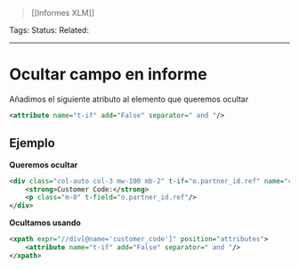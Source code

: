 > [[Informes XLM]]

Tags: 
Status: 
Related: 

___

# Ocultar campo en informe

Añadimos el siguiente atributo al elemento que queremos ocultar
```xml
<attribute name="t-if" add="False" separator=" and "/>
```

## Ejemplo

**Queremos ocultar**
```xml
<div class="col-auto col-3 mw-100 mb-2" t-if="o.partner_id.ref" name="customer_code">  
    <strong>Customer Code:</strong>  
    <p class="m-0" t-field="o.partner_id.ref"/>  
</div>
```

**Ocultamos usando**
```xml
<xpath expr="//div[@name='customer_code']" position="attributes">  
    <attribute name="t-if" add="False" separator=" and "/>  
</xpath>
```